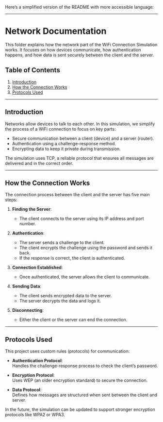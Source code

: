 Here’s a simplified version of the README with more accessible language:

---

# Network Documentation

This folder explains how the network part of the WiFi Connection Simulation works. It focuses on how devices communicate, how authentication happens, and how data is sent securely between the client and the server.

## Table of Contents

1. [Introduction](#introduction)
2. [How the Connection Works](#how-the-connection-works)
3. [Protocols Used](#protocols-used)

---

## Introduction

Networks allow devices to talk to each other. In this simulation, we simplify the process of a WiFi connection to focus on key parts:

- Secure communication between a client (device) and a server (router).
- Authentication using a challenge-response method.
- Encrypting data to keep it private during transmission.

The simulation uses TCP, a reliable protocol that ensures all messages are delivered and in the correct order.

---

## How the Connection Works

The connection process between the client and the server has five main steps:

1. **Finding the Server**:
    - The client connects to the server using its IP address and port number.

2. **Authentication**:
    - The server sends a challenge to the client.
    - The client encrypts the challenge using the password and sends it back.
    - If the response is correct, the client is authenticated.

3. **Connection Established**:
    - Once authenticated, the server allows the client to communicate.

4. **Sending Data**:
    - The client sends encrypted data to the server.
    - The server decrypts the data and logs it.

5. **Disconnecting**:
    - Either the client or the server can end the connection.

---

## Protocols Used

This project uses custom rules (protocols) for communication:

- **Authentication Protocol**:  
  Handles the challenge-response process to check the client’s password.

- **Encryption Protocol**:  
  Uses WEP (an older encryption standard) to secure the connection.

- **Data Protocol**:  
  Defines how messages are structured when sent between the client and server.

In the future, the simulation can be updated to support stronger encryption protocols like WPA2 or WPA3.

